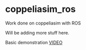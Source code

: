 # coppeliasim_ros
Work done on coppeliasim with ROS

Will be adding more stuff here.

Basic demonstration [VIDEO](https://youtu.be/xWrLmmAvuLA)
